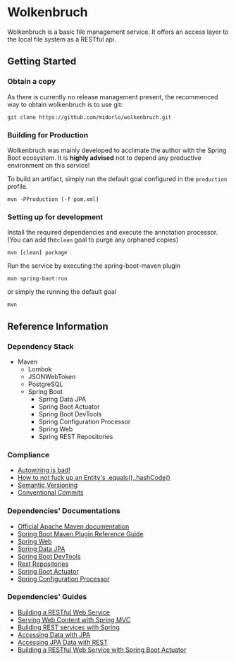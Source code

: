 # Wolkenbruch

Wolkenbruch is a basic file management service. It offers an access layer to the local file system as a RESTful api.

## Getting Started

### Obtain a copy

As there is currently no release management present, the recommenced way to obtain wolkenbruch is to use git:

```git clone https://github.com/midorlo/wolkenbruch.git```

### Building for Production

Wolkenbruch was mainly developed to acclimate the author with the Spring Boot ecosystem. It is **highly advised** not to
depend any productive environment on this service!

To build an artifact, simply run the default goal configured in the ``production``
profile.

```mvn -PProduction [-f pom.xml]```

### Setting up for development

Install the required dependencies and execute the annotation processor. (You can add the``clean`` goal to purge any
orphaned copies)

``mvn [clean] package``

Run the service by executing the spring-boot-maven plugin

``mvn spring-boot:run``

or simply the running the default goal

``mvn``

## Reference Information

### Dependency Stack

* Maven
    * Lombok
    * JSONWebToken
    * PostgreSQL
    * Spring Boot
        * Spring Data JPA
        * Spring Boot Actuator
        * Spring Boot DevTools
        * Spring Configuration Processor
        * Spring Web
        * Spring REST Repositories

### Compliance

* [Autowiring is bad!](https://dzone.com/articles/spring-di-patterns-the-good-the-bad-and-the-ugly)
* [How to not fuck up an Entity's .equals(),.hashCode()](https://vladmihalcea.com/how-to-implement-equals-and-hashcode-using-the-jpa-entity-identifier/)
* [Semantic Versioning](https://devhints.io/semver)
* [Conventional Commits](https://www.conventionalcommits.org/en/v1.0.0/)

### Dependencies' Documentations

* [Official Apache Maven documentation](https://maven.apache.org/guides/index.html)
* [Spring Boot Maven Plugin Reference Guide](https://docs.spring.io/spring-boot/docs/2.5.3/maven-plugin/reference/html/)
* [Spring Web](https://docs.spring.io/spring-boot/docs/2.5.3/reference/htmlsingle/#boot-features-developing-web-applications)
* [Spring Data JPA](https://docs.spring.io/spring-boot/docs/2.5.3/reference/htmlsingle/#boot-features-jpa-and-spring-data)
* [Spring Boot DevTools](https://docs.spring.io/spring-boot/docs/2.5.3/reference/htmlsingle/#using-boot-devtools)
* [Rest Repositories](https://docs.spring.io/spring-boot/docs/2.5.3/reference/htmlsingle/#howto-use-exposing-spring-data-repositories-rest-servletEntity)
* [Spring Boot Actuator](https://docs.spring.io/spring-boot/docs/2.5.3/reference/htmlsingle/#production-ready)
* [Spring Configuration Processor](https://docs.spring.io/spring-boot/docs/2.5.3/reference/htmlsingle/#configuration-metadata-annotation-processor)

### Dependencies' Guides

* [Building a RESTful Web Service](https://spring.io/guides/gs/rest-service/)
* [Serving Web Content with Spring MVC](https://spring.io/guides/gs/serving-web-content/)
* [Building REST services with Spring](https://spring.io/guides/tutorials/bookmarks/)
* [Accessing Data with JPA](https://spring.io/guides/gs/accessing-data-jpa/)
* [Accessing JPA Data with REST](https://spring.io/guides/gs/accessing-data-rest/)
* [Building a RESTful Web Service with Spring Boot Actuator](https://spring.io/guides/gs/actuator-service/)

